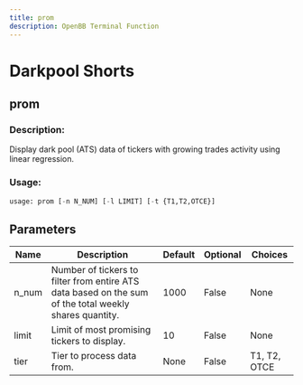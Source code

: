 ```yaml
---
title: prom
description: OpenBB Terminal Function
---
```


# Darkpool Shorts

## prom

### Description: 

Display dark pool (ATS) data of tickers with growing trades activity using linear regression.

### Usage: 
```python
usage: prom [-n N_NUM] [-l LIMIT] [-t {T1,T2,OTCE}]
```

## Parameters

| Name | Description | Default | Optional | Choices |
| ---- | ----------- | ------- | -------- | ------- |
| n_num | Number of tickers to filter from entire ATS data based on the sum of the total weekly shares quantity. | 1000 | False | None |
| limit | Limit of most promising tickers to display. | 10 | False | None |
| tier | Tier to process data from. | None | False | T1, T2, OTCE |


